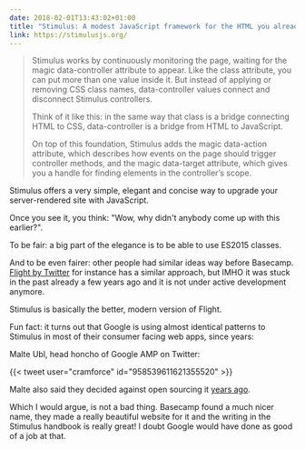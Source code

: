 ```yaml
---
date: 2018-02-01T13:43:02+01:00
title: "Stimulus: A modest JavaScript framework for the HTML you already have"
link: https://stimulusjs.org/
---
```


> Stimulus works by continuously monitoring the page, waiting for the magic data-controller attribute to appear. Like the class attribute, you can put more than one value inside it. But instead of applying or removing CSS class names, data-controller values connect and disconnect Stimulus controllers.
> 
> Think of it like this: in the same way that class is a bridge connecting HTML to CSS, data-controller is a bridge from HTML to JavaScript.
>
> On top of this foundation, Stimulus adds the magic data-action attribute, which describes how events on the page should trigger controller methods, and the magic data-target attribute, which gives you a handle for finding elements in the controller’s scope.

Stimulus offers a very simple, elegant and concise way to upgrade your server-rendered site with JavaScript.

Once you see it, you think: "Wow, why didn't anybody come up with this earlier?".

To be fair: a big part of the elegance is to be able to use ES2015 classes. 

And to be even fairer: other people had similar ideas way before Basecamp. [Flight by Twitter](https://flightjs.github.io/) for instance has a similar approach, but IMHO it was stuck in the past already a few years ago and it is not under active development anymore. 

Stimulus is basically the better, modern version of Flight.

Fun fact: it turns out that Google is using almost identical patterns to Stimulus in most of their consumer facing web apps, since years:

Malte Ubl, head honcho of Google AMP on Twitter: 

{{< tweet user="cramforce" id="958539611621355520" >}}

Malte also said they decided against open sourcing it [years ago](https://twitter.com/cramforce/status/958696304149868545).  

Which I would argue, is not a bad thing. Basecamp found a much nicer name, they made a really beautiful website for it and 
the writing in the Stimulus handbook is really great! I doubt Google would have done as good of a job at that.
